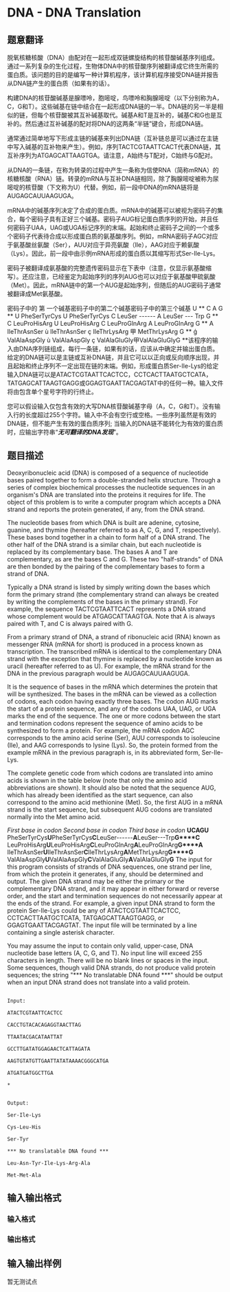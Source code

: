 # DNA - DNA Translation

## 题意翻译

脱氧核糖核酸（DNA）由配对在一起形成双链螺旋结构的核苷酸碱基序列组成。通过一系列复杂的生化过程，生物体DNA中的核苷酸序列被翻译成它终生所需的蛋白质。该问题的目的是编写一种计算机程序，该计算机程序接受DNA链并报告从DNA链产生的蛋白质（如果有的话）。

构建DNA的核苷酸碱基是腺嘌呤，胞嘧啶，鸟嘌呤和胸腺嘧啶（以下分别称为A，C，G和T）。这些碱基在链中结合在一起形成DNA链的一半。DNA链的另一半是相似的链，但每个核苷酸被其互补碱基取代。碱基A和T是互补的，碱基C和G也是互补的。然后通过互补碱基的配对将DNA的这两条“半链”键合，形成DNA链。

通常通过简单地写下形成主链的碱基来列出DNA链（互补链总是可以通过在主链中写入碱基的互补物来产生）。例如，序列TACTCGTAATTCACT代表DNA链，其互补序列为ATGAGCATTAAGTGA。请注意，A始终与T配对，C始终与G配对。

从DNA的一条链，在称为转录的过程中产生一条称为信使RNA（简称mRNA）的核糖核酸（RNA）链。转录的mRNA与互补DNA链相同，除了胸腺嘧啶被称为尿嘧啶的核苷酸（下文称为U）代替。例如，前一段中DNA的mRNA链将是AUGAGCAUUAAGUGA。

mRNA中的碱基序列决定了合成的蛋白质。mRNA中的碱基可以被视为密码子的集合，每个密码子具有正好三个碱基。密码子AUG标记蛋白质序列的开始，并且任何密码子UAA，UAG或UGA标记序列的末端。起始和终止密码子之间的一个或多个密码子代表待合成以形成蛋白质的氨基酸序列。例如，mRNA密码子AGC对应于氨基酸丝氨酸（Ser），AUU对应于异亮氨酸（Ile），AAG对应于赖氨酸（Lys）。因此，前一段中由示例mRNA形成的蛋白质以其缩写形式Ser-Ile-Lys。

密码子被翻译成氨基酸的完整遗传密码显示在下表中（注意，仅显示氨基酸缩写）。还应注意，已经鉴定为起始序列的序列AUG也可以对应于氨基酸甲硫氨酸（Met）。因此，mRNA链中的第一个AUG是起始序列，但随后的AUG密码子通常被翻译成Met氨基酸。

密码子中的 第 一个碱基密码子中的第二个碱基密码子中的第三个碱基 U ** C A G ** U PheSerTyrCys U PheSerTyrCys C LeuSer ------ A LeuSer --- Trp G ** C LeuProHisArg U LeuProHisArg C LeuProGlnArg A LeuProGlnArg G ** A IleThrAsnSer ù IleThrAsnSer ç IleThrLysArg 甲 MetThrLysArg G ** ģ ValAlaAspGly ù ValAlaAspGly ç ValAlaGluGly甲ValAlaGluGlyG **该程序的输入由DNA序列链组成，每行一条链，如果有的话，应该从中确定并输出蛋白质。给定的DNA链可以是主链或互补DNA链，并且它可以以正向或反向顺序出现，并且起始和终止序列不一定出现在链的末端。例如，形成蛋白质Ser-Ile-Lys的给定输入DNA链可以是ATACTCGTAATTCACTCC，CCTCACTTAATGCTCATA，TATGAGCATTAAGTGAGG或GGAGTGAATTACGAGTAT中的任何一种。输入文件将由包含单个星号字符的行终止。

您可以假设输入仅包含有效的大写DNA核苷酸碱基字母（A，C，G和T）。没有输入行的长度超过255个字符。输入中不会有空行或空格。一些序列虽然是有效的DNA链，但不能产生有效的蛋白质序列; 当输入的DNA链不能转化为有效的蛋白质时，应输出字符串“***无可翻译的DNA发现***”。

## 题目描述

Deoxyribonucleic acid (DNA) is composed of a sequence of nucleotide bases paired together to form a double-stranded helix structure. Through a series of complex biochemical processes the nucleotide sequences in an organism's DNA are translated into the proteins it requires for life. The object of this problem is to write a computer program which accepts a DNA strand and reports the protein generated, if any, from the DNA strand.

The nucleotide bases from which DNA is built are adenine, cytosine, guanine, and thymine (hereafter referred to as A, C, G, and T, respectively). These bases bond together in a chain to form half of a DNA strand. The other half of the DNA strand is a similar chain, but each nucleotide is replaced by its complementary base. The bases A and T are complementary, as are the bases C and G. These two "half-strands" of DNA are then bonded by the pairing of the complementary bases to form a strand of DNA.

Typically a DNA strand is listed by simply writing down the bases which form the primary strand (the complementary strand can always be created by writing the complements of the bases in the primary strand). For example, the sequence TACTCGTAATTCACT represents a DNA strand whose complement would be ATGAGCATTAAGTGA. Note that A is always paired with T, and C is always paired with G.

From a primary strand of DNA, a strand of ribonucleic acid (RNA) known as messenger RNA (mRNA for short) is produced in a process known as transcription. The transcribed mRNA is identical to the complementary DNA strand with the exception that thymine is replaced by a nucleotide known as uracil (hereafter referred to as U). For example, the mRNA strand for the DNA in the previous paragraph would be AUGAGCAUUAAGUGA.

It is the sequence of bases in the mRNA which determines the protein that will be synthesized. The bases in the mRNA can be viewed as a collection of codons, each codon having exactly three bases. The codon AUG marks the start of a protein sequence, and any of the codons UAA, UAG, or UGA marks the end of the sequence. The one or more codons between the start and termination codons represent the sequence of amino acids to be synthesized to form a protein. For example, the mRNA codon AGC corresponds to the amino acid serine (Ser), AUU corresponds to isoleucine (Ile), and AAG corresponds to lysine (Lys). So, the protein formed from the example mRNA in the previous paragraph is, in its abbreviated form, Ser-Ile-Lys.

The complete genetic code from which codons are translated into amino acids is shown in the table below (note that only the amino acid abbreviations are shown). It should also be noted that the sequence AUG, which has already been identified as the start sequence, can also correspond to the amino acid methionine (Met). So, the first AUG in a mRNA strand is the start sequence, but subsequent AUG codons are translated normally into the Met amino acid.

_First base in codon_ _Second base in codon_ _Third base in codon_ **U****C****A****G****U** PheSerTyrCys**U**PheSerTyrCys**C**LeuSer------**A**LeuSer---Trp**G****C** LeuProHisArg**U**LeuProHisArg**C**LeuProGlnArg**A**LeuProGlnArg**G****A** IleThrAsnSer**U**IleThrAsnSer**C**IleThrLysArg**A**MetThrLysArg**G****G** ValAlaAspGly**U**ValAlaAspGly**C**ValAlaGluGly**A**ValAlaGluGly**G** The input for this program consists of strands of DNA sequences, one strand per line, from which the protein it generates, if any, should be determined and output. The given DNA strand may be either the primary or the complementary DNA strand, and it may appear in either forward or reverse order, and the start and termination sequences do not necessarily appear at the ends of the strand. For example, a given input DNA strand to form the protein Ser-Ile-Lys could be any of ATACTCGTAATTCACTCC, CCTCACTTAATGCTCATA, TATGAGCATTAAGTGAGG, or GGAGTGAATTACGAGTAT. The input file will be terminated by a line containing a single asterisk character.

You may assume the input to contain only valid, upper-case, DNA nucleotide base letters (A, C, G, and T). No input line will exceed 255 characters in length. There will be no blank lines or spaces in the input. Some sequences, though valid DNA strands, do not produce valid protein sequences; the string "\*\*\* No translatable DNA found \*\*\*" should be output when an input DNA strand does not translate into a valid protein.

```

Input:

ATACTCGTAATTCACTCC

CACCTGTACACAGAGGTAACTTAG

TTAATACGACATAATTAT

GCCTTGATATGGAGAACTCATTAGATA

AAGTGTATGTTGAATTATATAAAACGGGCATGA

ATGATGATGGCTTGA

*

```

```

Output:

Ser-Ile-Lys

Cys-Leu-His

Ser-Tyr

*** No translatable DNA found ***

Leu-Asn-Tyr-Ile-Lys-Arg-Ala

Met-Met-Ala

```

## 输入输出格式

### 输入格式

### 输出格式

## 输入输出样例

暂无测试点

